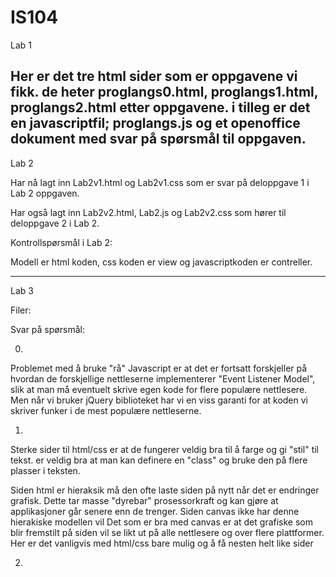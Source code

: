 IS104
=====
Lab 1

Her er det tre html sider som er oppgavene vi fikk.
de heter proglangs0.html, proglangs1.html, proglangs2.html etter oppgavene.
i tilleg er det en javascriptfil; proglangs.js og et openoffice dokument med svar på spørsmål til oppgaven.
----------------------------------------------------------------------------------------------------------------
Lab 2

Har nå lagt inn Lab2v1.html og Lab2v1.css som er svar på deloppgave 1 i Lab 2 oppgaven.

Har også lagt inn Lab2v2.html, Lab2.js og Lab2v2.css som hører til deloppgave 2 i Lab 2. 

Kontrollspørsmål i Lab 2:

Modell er html koden, css koden er view og javascriptkoden er contreller. 

-----------------------------------------------------------------------------------------------------------------
Lab 3

Filer:

Svar på spørsmål:

0)
Problemet med å bruke "rå" Javascript er at det er fortsatt forskjeller på hvordan de forskjellige nettleserne 
implementerer "Event Listener Model", slik at man må eventuelt skrive egen kode for flere populære nettlesere.
Men når vi bruker jQuery biblioteket har vi en viss garanti for at koden vi skriver funker i de mest populære nettleserne.

1)
Sterke sider til html/css er at de fungerer veldig bra til å farge og gi "stil" til tekst. 
er veldig bra at man kan definere en "class" og bruke den på flere plasser i teksten.

Siden html er hieraksik må den ofte laste siden på nytt når det er endringer grafisk.
Dette tar masse "dyrebar" prosessorkraft og kan gjøre at applikasjoner går senere enn de trenger.
Siden canvas ikke har denne hierakiske modellen vil 
Det som er bra med canvas er at det grafiske som blir fremstilt på siden vil se likt ut 
på alle nettlesere og over flere plattformer. Her er det vanligvis med html/css bare mulig 
og å få nesten helt like sider

2)


